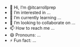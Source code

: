 - 👋 Hi, I’m @itcarrollprep
- 👀 I’m interested in ...
- 🌱 I’m currently learning ...
- 💞️ I’m looking to collaborate on ...
- 📫 How to reach me ...
- 😄 Pronouns: ...
- ⚡ Fun fact: ...

<!---
itcarrollprep/itcarrollprep is a ✨ special ✨ repository because its `README.md` (this file) appears on your GitHub profile.
You can click the Preview link to take a look at your changes.
--->
